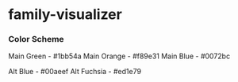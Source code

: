 # family-visualizer 

### Color Scheme

Main Green - #1bb54a
Main Orange - #f89e31
Main Blue - #0072bc

Alt Blue - #00aeef
Alt Fuchsia - #ed1e79
